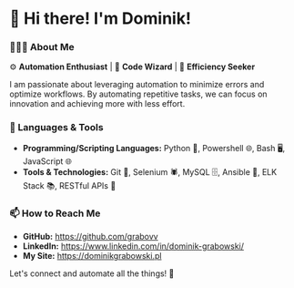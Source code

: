 # 👋 Hi there! I'm Dominik!

### 👨🏻‍💻 About Me

⚙️ **Automation Enthusiast** | 🤖 **Code Wizard** | 🌟 **Efficiency Seeker**

I am passionate about leveraging automation to minimize errors and optimize workflows. By automating repetitive tasks, we can focus on innovation and achieving more with less effort.

### 🔧 Languages & Tools
- **Programming/Scripting Languages:** Python 🐍, Powershell 🌐, Bash 🖥️, JavaScript 🌐
- **Tools & Technologies:** Git 🚀, Selenium 🕷️, MySQL 🗄️, Ansible 📜, ELK Stack 📚, RESTful APIs 📡

### 📫 How to Reach Me
- **GitHub:** https://github.com/grabovv
- **LinkedIn:** https://www.linkedin.com/in/dominik-grabowski/
- **My Site:** https://dominikgrabowski.pl

Let's connect and automate all the things! 🚀

